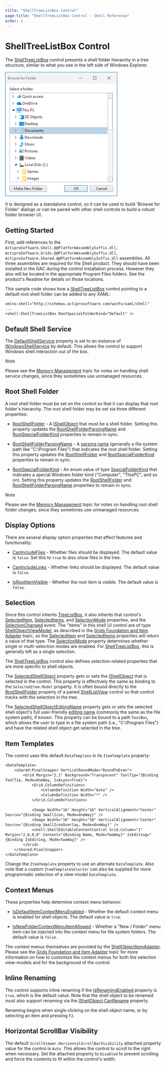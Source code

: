 ```yaml
---
title: "ShellTreeListBox Control"
page-title: "ShellTreeListBox Control - Shell Reference"
order: 3
---
```

# ShellTreeListBox Control

The [ShellTreeListBox](xref:@ActiproUIRoot.Controls.Shell.ShellTreeListBox) control presents a shell folder hierarchy in a tree structure, similar to what you see in the left side of Windows Explorer.

![Screenshot](images/browse-for-folder.png)

It is designed as a standalone control, so it can be used to build 'Browse for Folder' dialogs or can be paired with other shell controls to build a robust folder browser UI.

## Getting Started

First, add references to the `ActiproSoftware.Shell.@@PlatformAssemblySuffix.dll`, `ActiproSoftware.Grids.@@PlatformAssemblySuffix.dll`, `ActiproSoftware.Shared.@@PlatformAssemblySuffix.dll` assemblies.  All three assemblies are required for the Shell product.  They should have been installed in the GAC during the control installation process.  However they also will be located in the appropriate Program Files folders.  See the product's Readme for details on those locations.

This sample code shows how a [ShellTreeListBox](xref:@ActiproUIRoot.Controls.Shell.ShellTreeListBox) control pointing to a default root shell folder can be added to any XAML:

```xaml
xmlns:shell="http://schemas.actiprosoftware.com/winfx/xaml/shell"
...
<shell:ShellTreeListBox RootSpecialFolderKind="Default" />
```

## Default Shell Service

The [DefaultShellService](xref:@ActiproUIRoot.Controls.Shell.ShellTreeListBox.DefaultShellService) property is set to an instance of [WindowsShellService](xref:ActiproSoftware.Shell.WindowsShellService) by default.  This allows the control to support Windows shell interaction out of the box.

> [!NOTE]
> Please see the [Memory Management](memory-management.md) topic for notes on handling shell service changes, since they sometimes use unmanaged resources.

## Root Shell Folder

A root shell folder must be set on the control so that it can display that root folder's hierarchy.  The root shell folder may be set via three different properties:

- [RootShellFolder](xref:@ActiproUIRoot.Controls.Shell.ShellTreeListBox.RootShellFolder) - A [IShellObject](xref:ActiproSoftware.Shell.IShellObject) that must be a shell folder.  Setting this property updates the [RootShellFolderParsingName](xref:@ActiproUIRoot.Controls.Shell.ShellTreeListBox.RootShellFolderParsingName) and [RootSpecialFolderKind](xref:@ActiproUIRoot.Controls.Shell.ShellTreeListBox.RootSpecialFolderKind) properties to remain in sync.

- [RootShellFolderParsingName](xref:@ActiproUIRoot.Controls.Shell.ShellTreeListBox.RootShellFolderParsingName) - A [parsing name](shell-objects-framework/shell-objects.md) (generally a file system path like "C:\\Program Files") that indicates the root shell folder.  Setting this property updates the [RootShellFolder](xref:@ActiproUIRoot.Controls.Shell.ShellTreeListBox.RootShellFolder) and [RootSpecialFolderKind](xref:@ActiproUIRoot.Controls.Shell.ShellTreeListBox.RootSpecialFolderKind) properties to remain in sync.

- [RootSpecialFolderKind](xref:@ActiproUIRoot.Controls.Shell.ShellTreeListBox.RootSpecialFolderKind) - An enum value of type [SpecialFolderKind](xref:ActiproSoftware.Shell.SpecialFolderKind) that indicates a special Windows folder kind ("Computer", "ThisPC", and so on).  Setting this property updates the [RootShellFolder](xref:@ActiproUIRoot.Controls.Shell.ShellTreeListBox.RootShellFolder) and [RootShellFolderParsingName](xref:@ActiproUIRoot.Controls.Shell.ShellTreeListBox.RootShellFolderParsingName) properties to remain in sync.

> [!NOTE]
> Please see the [Memory Management](memory-management.md) topic for notes on handling root shell folder changes, since they sometimes use unmanaged resources.

## Display Options

There are several display option properties that affect features and functionality:

- [CanIncludeFiles](xref:@ActiproUIRoot.Controls.Shell.ShellTreeListBox.CanIncludeFiles) - Whether files should be displayed.  The default value is `false`.  Set this to `true` to also show files in the tree.

- [CanIncludeLinks](xref:@ActiproUIRoot.Controls.Shell.ShellTreeListBox.CanIncludeLinks) - Whether links should be displayed.  The default value is `false`.

- [IsRootItemVisible](xref:@ActiproUIRoot.Controls.Grids.TreeListBox.IsRootItemVisible) - Whether the root item is visible.  The default value is `false`.

## Selection

Since this control inherits [TreeListBox](xref:@ActiproUIRoot.Controls.Grids.TreeListBox), it also inherits that control's [SelectedItem](xref:@ActiproUIRoot.Controls.Grids.TreeListBox.SelectedItem), [SelectedItems](xref:@ActiproUIRoot.Controls.Grids.TreeListBox.SelectedItems), and [SelectionMode](xref:@ActiproUIRoot.Controls.Grids.TreeListBox.SelectionMode) properties, and the [SelectionChanged](xref:@ActiproUIRoot.Controls.Grids.TreeListBox.SelectionChanged) event.  The "items" in this shell UI control are of type [ShellObjectViewModel](xref:@ActiproUIRoot.Controls.Shell.ShellObjectViewModel), as described in the [Grids Foundation and Item Adapter](grids-foundation.md) topic, so the [SelectedItem](xref:@ActiproUIRoot.Controls.Grids.TreeListBox.SelectedItem) and [SelectedItems](xref:@ActiproUIRoot.Controls.Grids.TreeListBox.SelectedItems) properties will return a value of that type.  The [SelectionMode](xref:@ActiproUIRoot.Controls.Grids.TreeListBox.SelectionMode) property determines whether single or multi-selection modes are enabled.  For [ShellTreeListBox](xref:@ActiproUIRoot.Controls.Shell.ShellTreeListBox), this is generally left as a single selection.

The [ShellTreeListBox](xref:@ActiproUIRoot.Controls.Shell.ShellTreeListBox) control also defines selection-related properties that are more specific to shell objects.

The [SelectedShellObject](xref:@ActiproUIRoot.Controls.Shell.ShellTreeListBox.SelectedShellObject) property gets or sets the [IShellObject](xref:ActiproSoftware.Shell.IShellObject) that is selected in the control.  This property is effectively the same as binding to the `SelectedItem.Model` property.  It is often bound directly to the [RootShellFolder](xref:@ActiproUIRoot.Controls.Shell.ShellListView.RootShellFolder) property of a paired [ShellListView](xref:@ActiproUIRoot.Controls.Shell.ShellListView) control so that control tracks with the selection in the tree.

The [SelectedShellObjectEditingName](xref:@ActiproUIRoot.Controls.Shell.ShellTreeListBox.SelectedShellObjectEditingName) property gets or sets the selected shell object's full user-friendly [editing name](shell-objects-framework/shell-objects.md) (commonly the same as the file system path), if known.  This property can be bound to a path `TextBox`, which allows the user to type in a file system path (i.e., "C:\\Program Files") and have the related shell object get selected in the tree.

## Item Templates

The control uses this default `DataTemplate` in its `ItemTemplate` property:

```xaml
<DataTemplate>
	<shared:PixelSnapper VerticalRoundMode="RoundToEven">
		<Grid Margin="2,1" Background="Transparent" ToolTip="{Binding ToolTip, Mode=OneWay, IsAsync=True}">
			<Grid.ColumnDefinitions>
				<ColumnDefinition Width="Auto" />
				<ColumnDefinition Width="*" />
			</Grid.ColumnDefinitions>

			<Image Width="16" Height="16" VerticalAlignment="Center" Source="{Binding SmallIcon, Mode=OneWay}" />
			<Image Width="16" Height="16" VerticalAlignment="Center" Source="{Binding SmallIconOverlay, Mode=OneWay}" />
			<shell:ShellEditableContentControl Grid.Column="1" Margin="2,0,0,0" Content="{Binding Name, Mode=TwoWay}" IsEditing="{Binding IsEditing, Mode=TwoWay}" />
		</Grid>
	</shared:PixelSnapper>
</DataTemplate>
```

Change the `ItemTemplate` property to use an alternate `DataTemplate`.  Also note that a custom `ItemTemplateSelector` can also be supplied for more programmatic selection of a view-model `DataTemplate`.

## Context Menus

These properties help determine context menu behavior:

- [IsDefaultItemContextMenuEnabled](xref:@ActiproUIRoot.Controls.Shell.ShellTreeListBox.IsDefaultItemContextMenuEnabled) - Whether the default context menu is enabled for shell objects.  The default value is `true`.

- [IsNewFolderContextMenuItemAllowed](xref:@ActiproUIRoot.Controls.Shell.ShellTreeListBox.IsNewFolderContextMenuItemAllowed) - Whether a "New / Folder" menu item can be injected into the context menu for file system folders.  The default value is `false`.

The context menus themselves are provided by the [ShellObjectItemAdapter](xref:@ActiproUIRoot.Controls.Shell.ShellObjectItemAdapter).  Please see the [Grids Foundation and Item Adapter](grids-foundation.md) topic for more information on how to customize the context menus for both the selection view-models and for the background of the control.

## Inline Renaming

The control supports inline renaming if the [IsRenamingEnabled](xref:@ActiproUIRoot.Controls.Shell.ShellTreeListBox.IsRenamingEnabled) property is `true`, which is the default value.  Note that the shell object to be renamed must also support renaming via the [IShellObject](xref:ActiproSoftware.Shell.IShellObject).[CanRename](xref:ActiproSoftware.Shell.IShellObject.CanRename) property.

Renaming begins when single clicking on the shell object name, or by selecting an item and pressing `F2`.

## Horizontal ScrollBar Visibility

The default `ScrollViewer.HorizontalScrollBarVisibility` attached property value for the control is `Auto`.  This allows the control to scroll to the right when necessary.  Set the attached property to `Disabled` to prevent scrolling and force the contents to fit within the control's width.
